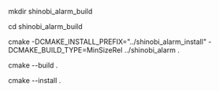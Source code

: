 mkdir shinobi_alarm_build

cd shinobi_alarm_build

cmake -DCMAKE_INSTALL_PREFIX="../shinobi_alarm_install" -DCMAKE_BUILD_TYPE=MinSizeRel ../shinobi_alarm .

cmake --build .

cmake --install .
